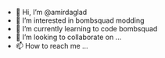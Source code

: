 - 👋 Hi, I’m @amirdaglad
- 👀 I’m interested in bombsquad modding
- 🌱 I’m currently learning to code bombsquad
- 💞️ I’m looking to collaborate on ...
- 📫 How to reach me ...

<!---
amirdaglad/amirdaglad is a ✨ special ✨ repository because its `README.md` (this file) appears on your GitHub profile.
You can click the Preview link to take a look at your changes.
--->
